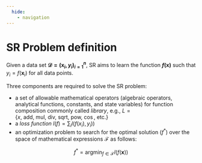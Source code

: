 ```yaml
---
  hide:
    - navigation
---
```


# SR Problem definition

Given a data set **$\mathcal{D} =(\mathbf{x}_i,y_i)_{i=1}^{n}$**, SR aims to learn the function **$f(\mathbf{x})$** such that $y_i = f(\mathbf{x}_i)$ for all data points.

Three components are required to solve the SR problem:

  * a set of allowable mathematical operators (algebraic operators, analytical functions, constants, and state variables) for function composition commonly called  *library*, e.g., $L = \{x,~\mathrm{add,~mul,~div,~sqrt,~pow,~\cos,~etc.}\}$
  * a *loss function* $l(f) = \sum_i l(f(x_i),y_i))$ <!--such as the squared difference $|f(x) - y|^2$-->
  * an optimization problem to search for the optimal solution ($f^{*}$) over the space of mathematical expressions $\mathcal{F}$ as follows: 

   $$f^{*} = \mathrm{argmin}_{f \in\mathcal{F}} l(f(\mathbf{x}))$$
